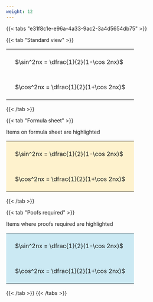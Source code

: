 ```yaml
---
weight: 12
---
```


{{< tabs "e31f8c1e-e96a-4a33-9ac2-3a4d5654db75" >}}

{{< tab "Standard view" >}}

<style type="text/css">
#T_40fa3 th.col_heading {
  text-align: left;
  font-size: 1em;
}
#T_40fa3 td {
  text-align: left;
  font-size: 1em;
  padding: 1.5em;
}
</style>
<table id="T_40fa3">
  <thead>
  </thead>
  <tbody>
    <tr>
      <td id="T_40fa3_row0_col0" class="data row0 col0" >$\sin^2nx = \dfrac{1}{2}(1-\cos 2nx)$</td>
    </tr>
    <tr>
      <td id="T_40fa3_row1_col0" class="data row1 col0" >$\cos^2nx = \dfrac{1}{2}(1+\cos 2nx)$</td>
    </tr>
  </tbody>
</table>
{{< /tab >}}

{{< tab "Formula sheet" >}}

Items on formula sheet are highlighted 
<br>
<style type="text/css">
#T_3d31b th.col_heading {
  text-align: left;
  font-size: 1em;
}
#T_3d31b td {
  text-align: left;
  font-size: 1em;
  padding: 1.5em;
}
#T_3d31b_row0_col0, #T_3d31b_row1_col0 {
  background-color: rgba(255,194,10, 0.2);
}
</style>
<table id="T_3d31b">
  <thead>
  </thead>
  <tbody>
    <tr>
      <td id="T_3d31b_row0_col0" class="data row0 col0" >$\sin^2nx = \dfrac{1}{2}(1-\cos 2nx)$</td>
    </tr>
    <tr>
      <td id="T_3d31b_row1_col0" class="data row1 col0" >$\cos^2nx = \dfrac{1}{2}(1+\cos 2nx)$</td>
    </tr>
  </tbody>
</table>
{{< /tab >}}

{{< tab "Poofs required" >}}

Items where proofs required are highlighted 
<br>
<style type="text/css">
#T_654b6 th.col_heading {
  text-align: left;
  font-size: 1em;
}
#T_654b6 td {
  text-align: left;
  font-size: 1em;
  padding: 1.5em;
}
#T_654b6_row0_col0, #T_654b6_row1_col0 {
  background-color: rgba(0,150,200, 0.2);
}
</style>
<table id="T_654b6">
  <thead>
  </thead>
  <tbody>
    <tr>
      <td id="T_654b6_row0_col0" class="data row0 col0" >$\sin^2nx = \dfrac{1}{2}(1-\cos 2nx)$</td>
    </tr>
    <tr>
      <td id="T_654b6_row1_col0" class="data row1 col0" >$\cos^2nx = \dfrac{1}{2}(1+\cos 2nx)$</td>
    </tr>
  </tbody>
</table>
{{< /tab >}}
{{< /tabs >}}